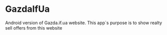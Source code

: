 # GazdaIfUa
Android version of Gazda.if.ua website. This app`s purpose is to show realty sell offers from this website
